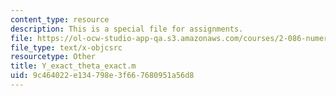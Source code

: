 ```yaml
---
content_type: resource
description: This is a special file for assignments.
file: https://ol-ocw-studio-app-qa.s3.amazonaws.com/courses/2-086-numerical-computation-for-mechanical-engineers-fall-2012/9c464022e134798e3f667680951a56d8_Y_exact_theta_exact.m
file_type: text/x-objcsrc
resourcetype: Other
title: Y_exact_theta_exact.m
uid: 9c464022-e134-798e-3f66-7680951a56d8
---
```

